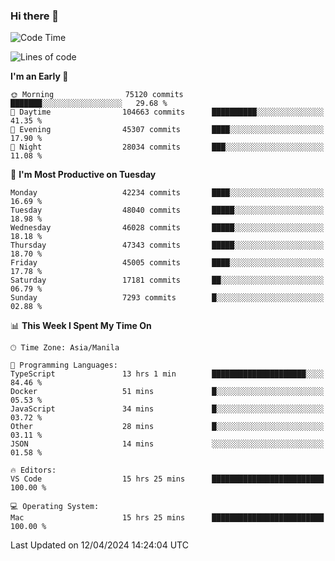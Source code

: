 ### Hi there 👋

<!--START_SECTION:waka-->
![Code Time](http://img.shields.io/badge/Code%20Time-5%2C035%20hrs%2029%20mins-blue)

![Lines of code](https://img.shields.io/badge/From%20Hello%20World%20I%27ve%20Written-113.1%20million%20lines%20of%20code-blue)

**I'm an Early 🐤** 

```text
🌞 Morning                75120 commits       ███████░░░░░░░░░░░░░░░░░░   29.68 % 
🌆 Daytime                104663 commits      ██████████░░░░░░░░░░░░░░░   41.35 % 
🌃 Evening                45307 commits       ████░░░░░░░░░░░░░░░░░░░░░   17.90 % 
🌙 Night                  28034 commits       ███░░░░░░░░░░░░░░░░░░░░░░   11.08 % 
```
📅 **I'm Most Productive on Tuesday** 

```text
Monday                   42234 commits       ████░░░░░░░░░░░░░░░░░░░░░   16.69 % 
Tuesday                  48040 commits       █████░░░░░░░░░░░░░░░░░░░░   18.98 % 
Wednesday                46028 commits       █████░░░░░░░░░░░░░░░░░░░░   18.18 % 
Thursday                 47343 commits       █████░░░░░░░░░░░░░░░░░░░░   18.70 % 
Friday                   45005 commits       ████░░░░░░░░░░░░░░░░░░░░░   17.78 % 
Saturday                 17181 commits       ██░░░░░░░░░░░░░░░░░░░░░░░   06.79 % 
Sunday                   7293 commits        █░░░░░░░░░░░░░░░░░░░░░░░░   02.88 % 
```


📊 **This Week I Spent My Time On** 

```text
🕑︎ Time Zone: Asia/Manila

💬 Programming Languages: 
TypeScript               13 hrs 1 min        █████████████████████░░░░   84.46 % 
Docker                   51 mins             █░░░░░░░░░░░░░░░░░░░░░░░░   05.53 % 
JavaScript               34 mins             █░░░░░░░░░░░░░░░░░░░░░░░░   03.72 % 
Other                    28 mins             █░░░░░░░░░░░░░░░░░░░░░░░░   03.11 % 
JSON                     14 mins             ░░░░░░░░░░░░░░░░░░░░░░░░░   01.58 % 

🔥 Editors: 
VS Code                  15 hrs 25 mins      █████████████████████████   100.00 % 

💻 Operating System: 
Mac                      15 hrs 25 mins      █████████████████████████   100.00 % 
```


 Last Updated on 12/04/2024 14:24:04 UTC
<!--END_SECTION:waka-->


<!--
**rad182/rad182** is a ✨ _special_ ✨ repository because its `README.md` (this file) appears on your GitHub profile.

Here are some ideas to get you started:

- 🔭 I’m currently working on ...
- 🌱 I’m currently learning ...
- 👯 I’m looking to collaborate on ...
- 🤔 I’m looking for help with ...
- 💬 Ask me about ...
- 📫 How to reach me: ...
- 😄 Pronouns: ...
- ⚡ Fun fact: ...
-->
